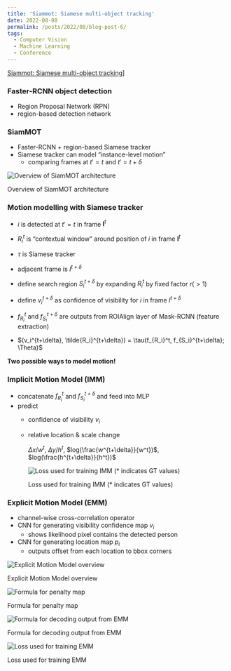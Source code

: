 ```yaml
---
title: 'Siammot: Siamese multi-object tracking'
date: 2022-08-08
permalink: /posts/2022/08/blog-post-6/
tags:
  - Computer Vision
  - Machine Learning
  - Conference
---
```


[Siammot: Siamese multi-object tracking](http://arxiv.org/abs/2105.11595)]

### Faster-RCNN object detection

- Region Proposal Network (RPN)
- region-based detection network

### SiamMOT

- Faster-RCNN + region-based Siamese tracker
- Siamese tracker can model “instance-level motion”
    - comparing frames at $t'=t$ and $t'=t+\delta$

![Overview of SiamMOT architecture](https://s3-us-west-2.amazonaws.com/secure.notion-static.com/a7cc4599-8d90-4445-a1b1-2c43729f0c3d/Untitled.png)

Overview of SiamMOT architecture

### Motion modelling with Siamese tracker

- $i$ is detected at $t'=t$ in frame $\mathbf{I}^t$
- $R_i^t$ is “contextual window” around position of $i$ in frame $\mathbf{I}^t$
- $\tau$ is Siamese tracker
- adjacent frame is $I^{t+\delta}$

- define search region $S_i^{t+\delta}$ by expanding $R_i^t$ by fixed factor $r (> 1)$
- define $v_i^{t+\delta}$ as confidence of visibility for $i$ in frame $I^{t+\delta}$
- $f_{R_i}^t$ and $f_{S_i}^{t+\delta}$ are outputs from ROIAlign layer of Mask-RCNN (feature extraction)

- $(v_i^{t+\delta}, \tilde{R_i}^{t+\delta}) = \tau(f_{R_i}^t, f_{S_i}^{t+\delta}; \Theta)$

**Two possible ways to model motion!**

### Implicit Motion Model (IMM)

- concatenate $f_{R_i}^t$ and $f_{S_i}^{t+\delta}$ and feed into MLP
- predict
    - confidence of visibility $v_i$
    - relative location & scale change
        
        $\Delta x / w^t$, $\Delta y/h^t$, $log(\frac{w^{t+\delta}}{w^t})$, $log(\frac{h^{t+\delta}}{h^t})$
        
        ![Loss used for training IMM (* indicates GT values)](https://s3-us-west-2.amazonaws.com/secure.notion-static.com/34ef081a-f002-4f10-8232-61e157963f24/Untitled.png)
        
        Loss used for training IMM (* indicates GT values)
        

### Explicit Motion Model (EMM)

- channel-wise cross-correlation operator
- CNN for generating visibility confidence map $v_i$
    - shows likelihood pixel contains the detected person
- CNN for generating location map $p_i$
    - outputs offset from each location to bbox corners

![Explicit Motion Model overview](https://s3-us-west-2.amazonaws.com/secure.notion-static.com/95a262e6-f6b1-4340-96b7-09adce69288b/Untitled.png)

Explicit Motion Model overview

![Formula for penalty map](https://s3-us-west-2.amazonaws.com/secure.notion-static.com/fc3734ee-1ebd-436b-89b1-ab8366aeea3b/Untitled.png)

Formula for penalty map

![Formula for decoding output from EMM](https://s3-us-west-2.amazonaws.com/secure.notion-static.com/152dad72-6d3b-433a-b20e-b11bd95cdf1a/Untitled.png)

Formula for decoding output from EMM

![Loss used for training EMM](https://s3-us-west-2.amazonaws.com/secure.notion-static.com/a5765d26-ef92-415c-9aae-f1249de783cc/Untitled.png)

Loss used for training EMM